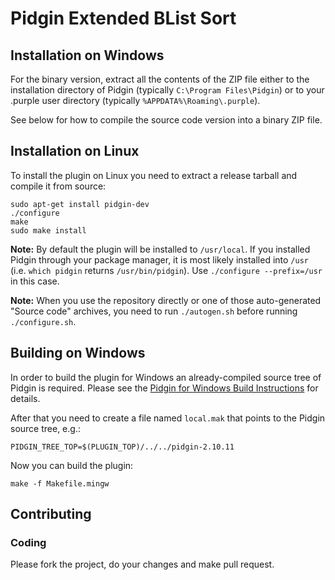# Pidgin Extended BList Sort

## Installation on Windows

For the binary version, extract all the contents of the ZIP file either to the
installation directory of Pidgin (typically `C:\Program Files\Pidgin`) or to
your .purple user directory (typically `%APPDATA%\Roaming\.purple`).

See below for how to compile the source code version into a binary ZIP file.

## Installation on Linux

To install the plugin on Linux you need to extract a release tarball and compile it from source:

    sudo apt-get install pidgin-dev
    ./configure
    make
    sudo make install

**Note:** By default the plugin will be installed to `/usr/local`.  If you
installed Pidgin through your package manager, it is most likely installed into
`/usr` (i.e. `which pidgin` returns `/usr/bin/pidgin`). Use
`./configure --prefix=/usr` in this case.

**Note:** When you use the repository directly or one of those auto-generated "Source code" archives, you need to run `./autogen.sh` before running `./configure.sh`.


## Building on Windows

In order to build the plugin for Windows an already-compiled source tree of
Pidgin is required. Please see the [Pidgin for Windows Build Instructions](https://developer.pidgin.im/wiki/BuildingWinPidgin)
for details.

After that you need to create a file named `local.mak` that points to the Pidgin source tree, e.g.:

    PIDGIN_TREE_TOP=$(PLUGIN_TOP)/../../pidgin-2.10.11

Now you can build the plugin:

    make -f Makefile.mingw

## Contributing

### Coding
Please fork the project, do your changes and make pull request.

